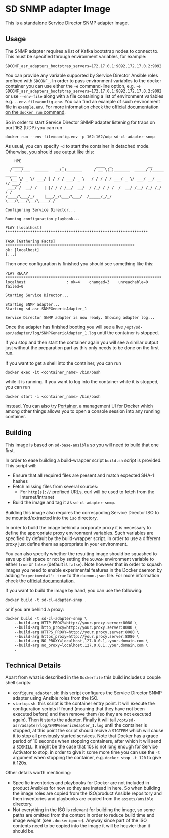 SD SNMP adapter Image
=============================

This is a standalone Service Director SNMP adapter image.


Usage
-----

The SNMP adapter requires a list of Kafka bootstrap nodes to connect to. This must be specified through environment variables, for example:

    SDCONF_asr_adapters_bootstrap_servers=172.17.0.1:9092,172.17.0.2:9092

You can provide any variable supported by Service Director Ansible roles prefixed with `SDCONF_`. In order to pass environment variables to the docker container you can use either the `-e` command-line option, e.g. `-e SDCONF_asr_adapters_bootstrap_servers=172.17.0.1:9092,172.17.0.2:9092` or use `--env-file` along with a file containing a list of environment variables e.g. `--env-file=config.env`. You can find an example of such environment file in [`example.env`](example.env). For more information check the [official documentation on the `docker run` command](https://docs.docker.com/engine/reference/commandline/run/).

So in order to start Service Director SNMP adapter listening for traps on port 162 (UDP) you can run

    docker run --env-file=config.env -p 162:162/udp sd-cl-adapter-snmp

As usual, you can specify `-d` to start the container in detached mode. Otherwise, you should see output like this:

```
    HPE
   _____                 _              ____  _                __
  / ___/___  ______   __(_)_______     / __ \(_)_______  _____/ /_____  _____
  \__ \/ _ \/ ___/ | / / / ___/ _ \   / / / / / ___/ _ \/ ___/ __/ __ \/ ___/
 ___/ /  __/ /   | |/ / / /__/  __/  / /_/ / / /  /  __/ /__/ /_/ /_/ / /
/____/\___/_/    |___/_/\___/\___/  /_____/_/_/   \___/\___/\__/\____/_/

Configuring Service Director...

Running configuration playbook...

PLAY [localhost] ***************************************************************

TASK [Gathering Facts] *********************************************************
ok: [localhost]
[...]
```

Then once configuration is finished you should see something like this:

```
PLAY RECAP *********************************************************************
localhost                  : ok=4    changed=3    unreachable=0    failed=0

Starting Service Director...

Starting SNMP adapter...
Starting sd-asr-SNMPGenericAdapter_1

Service Director SNMP adapter is now ready. Showing adapter log...
```

Once the adapter has finished booting you will see a live `/opt/sd-asr/adapter/log/SNMPGenericAdapter_1.log` until the container is stopped.

If you stop and then start the container again you will see a similar output just without the preparation part as this only needs to be done on the first run.

If you want to get a shell into the container, you can run

    docker exec -it <container_name> /bin/bash

while it is running. If you want to log into the container while it is stopped, you can run

    docker start -i <container_name> /bin/bash

instead. You can also try [Portainer](https://portainer.io), a management UI for Docker which among other things allows you to open a console session into any running container.

Building
--------

This image is based on `sd-base-ansible` so you will need to build that one first.

In order to ease building a build-wrapper script `build.sh` script is provided. This script will:

- Ensure that all required files are present and match expected SHA-1 hashes
- Fetch missing files from several sources:
    - For `http[s]://` prefixed URLs, curl will be used to fetch from the Internet/intranet
- Build the image and tag it as `sd-cl-adapter-snmp`.

Building this image also requires the correspoding Service Director ISO to be mounted/extracted into the `iso` directory.

In order to build the image behind a corporate proxy it is necessary to define the appropriate proxy environment variables. Such variables are specified by default by the build-wrapper script. In order to use a different proxy just define them as appropriate in your environment.

You can also specify whether the resulting image should be squashed to save up disk space or not by setting the `SQUASH` environment variable to either `true` or `false` (default is `false`). Note however that in order to squash images you need to enable experimental features in the Docker daemon by adding `"experimental": true` to the `daemon.json` file. For more information check the [official documentation](https://docs.docker.com/engine/reference/commandline/dockerd/#description).

If you want to build the image by hand, you can use the following:

    docker build -t sd-cl-adapter-snmp .

or if you are behind a proxy:

    docker build -t sd-cl-adapter-snmp \
        --build-arg HTTP_PROXY=http://your.proxy.server:8080 \
        --build-arg http_proxy=http://your.proxy.server:8080 \
        --build-arg HTTPS_PROXY=http://your.proxy.server:8080 \
        --build-arg https_proxy=http://your.proxy.server:8080 \
        --build-arg NO_PROXY=localhost,127.0.0.1,.your.domain.com \
        --build-arg no_proxy=localhost,127.0.0.1,.your.domain.com \
        .

Technical Details
-----------------

Apart from what is described in the `Dockerfile` this build includes a couple shell scripts:

- `configure_adapter.sh`: this script configures the Service Director SNMP adapter using Ansible roles from the ISO.
- `startup.sh`: this script is the container entry point. It will execute the configuration scripts if found (meaning that they have not been executed before) and then remove them (so they are not executed again). Then it starts the adapter. Finally it will tail `/opt/sd-asr/adapter/log/SNMPGenericAdapter_1.log` until the container is stopped, at this point the script should recive a `SIGTERM` which will cause it to stop all previously started services. Note that Docker has a grace period of 10 seconds when stopping containers, after which it will send a `SIGKILL`. It might be the case that 10s is not long enough for Service Activator to stop, in order to give it some more time you can use the `-t` argument when stopping the container, e.g. `docker stop -t 120` to give it 120s.

Other details worth mentioning:

- Specific inventories and playbooks for Docker are not included in product Ansibles for now so they are instead in here. So when building the image roles are copied from the ISO/product Ansible repository and then inventories and playbooks are copied from the `assets/ansible` directory.
- Not everything in the ISO is relevant for building the image, so some paths are omitted from the context in order to reduce build time and image weight (see `.dockerignore`). Anyway since part of the ISO contents need to be copied into the image it will be heavier than it should be.
